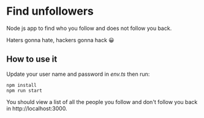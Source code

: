 # Find unfollowers

Node js app to find who you follow and does not follow you back.

Haters gonna hate, hackers gonna hack :grinning:

## How to use it

Update your user name and password in *env.ts* then run:

```shell
npm install
npm run start
```

You should view a list of all the people you follow and don't follow you back
in http://localhost:3000.